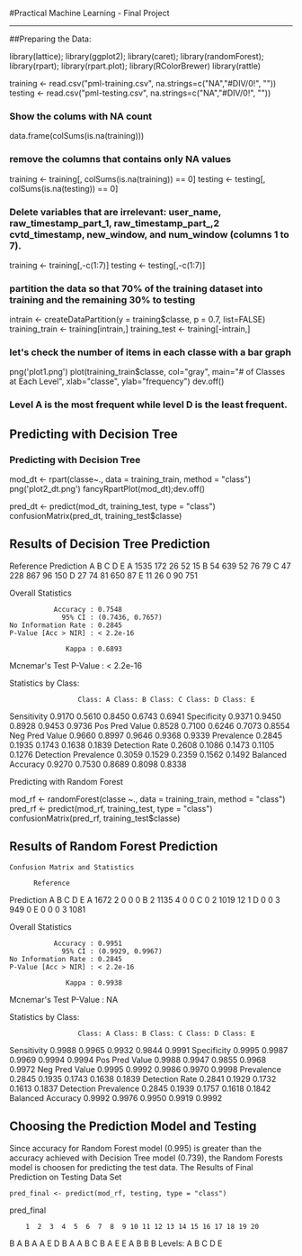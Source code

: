 #Practical Machine Learning - Final Project
<hr/>
##Preparing the Data:
  
library(lattice); library(ggplot2); library(caret); library(randomForest); library(rpart); library(rpart.plot);
library(RColorBrewer)
library(rattle)

training <- read.csv("pml-training.csv", na.strings=c("NA","#DIV/0!", ""))
testing <- read.csv("pml-testing.csv", na.strings=c("NA","#DIV/0!", ""))

### Show the colums with NA count
data.frame(colSums(is.na(training)))

### remove the columns that contains only NA values
training <- training[, colSums(is.na(training)) == 0]
testing <- testing[, colSums(is.na(testing)) == 0]

### Delete variables that are irrelevant: user_name, raw_timestamp_part_1, raw_timestamp_part_,2 cvtd_timestamp, new_window, and  num_window (columns 1 to 7). 
training   <- training[,-c(1:7)]
testing <- testing[,-c(1:7)]

### partition the data so that 70% of the training dataset into training and the remaining 30% to testing
intrain <- createDataPartition(y = training$classe, p = 0.7, list=FALSE)
training_train <- training[intrain,]
training_test <- training[-intrain,]

### let's check the number of items in each classe with a bar graph
png('plot1.png')
plot(training_train$classe, col="gray", main="# of Classes at Each Level", xlab="classe", ylab="frequency")
dev.off()
### Level A is the most frequent while level D is the least frequent.
  
## Predicting with Decision Tree

### Predicting with Decision Tree
mod_dt <- rpart(classe~., data = training_train, method = "class")
png('plot2_dt.png')
fancyRpartPlot(mod_dt);dev.off()

pred_dt <- predict(mod_dt, training_test, type = "class")
confusionMatrix(pred_dt, training_test$classe)


## Results of Decision Tree Prediction
  
Reference
Prediction    A    B    C    D    E
         A 1535  172   26   52   15
         B   54  639   52   76   79
         C   47  228  867   96  150
         D   27   74   81  650   87
         E   11   26    0   90  751

Overall Statistics
                                          
               Accuracy : 0.7548          
                 95% CI : (0.7436, 0.7657)
    No Information Rate : 0.2845          
    P-Value [Acc > NIR] : < 2.2e-16       
                                          
                  Kappa : 0.6893          
 Mcnemar's Test P-Value : < 2.2e-16       

Statistics by Class:

                     Class: A Class: B Class: C Class: D Class: E
Sensitivity            0.9170   0.5610   0.8450   0.6743   0.6941
Specificity            0.9371   0.9450   0.8928   0.9453   0.9736
Pos Pred Value         0.8528   0.7100   0.6246   0.7073   0.8554
Neg Pred Value         0.9660   0.8997   0.9646   0.9368   0.9339
Prevalence             0.2845   0.1935   0.1743   0.1638   0.1839
Detection Rate         0.2608   0.1086   0.1473   0.1105   0.1276
Detection Prevalence   0.3059   0.1529   0.2359   0.1562   0.1492
Balanced Accuracy      0.9270   0.7530   0.8689   0.8098   0.8338
  
Predicting with Random Forest
  
mod_rf <- randomForest(classe ~., data = training_train, method = "class")
pred_rf <- predict(mod_rf, training_test, type = "class")
confusionMatrix(pred_rf, training_test$classe)
  
## Results of Random Forest Prediction
  
    Confusion Matrix and Statistics

          Reference
Prediction    A    B    C    D    E
         A 1672    2    0    0    0
         B    2 1135    4    0    0
         C    0    2 1019   12    1
         D    0    0    3  949    0
         E    0    0    0    3 1081

Overall Statistics
                                          
               Accuracy : 0.9951          
                 95% CI : (0.9929, 0.9967)
    No Information Rate : 0.2845          
    P-Value [Acc > NIR] : < 2.2e-16       
                                          
                  Kappa : 0.9938          
 Mcnemar's Test P-Value : NA              

Statistics by Class:

                     Class: A Class: B Class: C Class: D Class: E
Sensitivity            0.9988   0.9965   0.9932   0.9844   0.9991
Specificity            0.9995   0.9987   0.9969   0.9994   0.9994
Pos Pred Value         0.9988   0.9947   0.9855   0.9968   0.9972
Neg Pred Value         0.9995   0.9992   0.9986   0.9970   0.9998
Prevalence             0.2845   0.1935   0.1743   0.1638   0.1839
Detection Rate         0.2841   0.1929   0.1732   0.1613   0.1837
Detection Prevalence   0.2845   0.1939   0.1757   0.1618   0.1842
Balanced Accuracy      0.9992   0.9976   0.9950   0.9919   0.9992
  
## Choosing the Prediction Model and Testing
Since accuracy for Random Forest model (0.995) is greater than the accuracy achieved with Decision Tree model (0.739), the Random Forests model is choosen for predicting the test data.
The Results of Final Prediction on Testing Data Set
  
    pred_final <- predict(mod_rf, testing, type = "class")
pred_final

        1  2  3  4  5  6  7  8  9 10 11 12 13 14 15 16 17 18 19 20 
 B  A  B  A  A  E  D  B  A  A  B  C  B  A  E  E  A  B  B  B 
Levels: A B C D E
